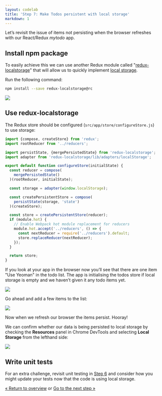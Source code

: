 ```yaml
---
layout: codelab
title: 'Step 7: Make Todos persistent with local storage'
markdown: 1
---
```


Let’s revisit the issue of items not persisting when the browser refreshes with our React/Redux *mytodo* app.

## Install npm package

To easily achieve this we can use another Redux module called "[redux-localstorage](https://github.com/elgerlambert/redux-localstorage/tree/1.0-breaking-changes)" that will allow us to quickly implement [local storage](http://diveintohtml5.info/storage.html).

Run the following command:

```sh
npm install --save redux-localstorage@rc
```

![](/assets/img/codelab/07_install_localstorage.png)

## Use redux-localstorage

The Redux store should be configured (`src/app/store/configureStore.js`) to use storage:

```js
import {compose, createStore} from 'redux';
import rootReducer from '../reducers';

import persistState, {mergePersistedState} from 'redux-localstorage';
import adapter from 'redux-localstorage/lib/adapters/localStorage';

export default function configureStore(initialState) {
  const reducer = compose(
    mergePersistedState()
  )(rootReducer, initialState);

  const storage = adapter(window.localStorage);

  const createPersistentStore = compose(
    persistState(storage, 'state')
  )(createStore);

  const store = createPersistentStore(reducer);
  if (module.hot) {
    // Enable Webpack hot module replacement for reducers
    module.hot.accept('../reducers', () => {
      const nextReducer = require('../reducers').default;
      store.replaceReducer(nextReducer);
    });
  }

  return store;
}

```

If you look at your app in the browser now you’ll see that there are one item "Use Yeoman" in the todo list. The app is initialising the todos store if local storage is empty and we haven’t given it any todo items yet.

![](/assets/img/codelab/07_before_localstorage.png)

Go ahead and add a few items to the list:

![](/assets/img/codelab/07_after_localstorage.png)

Now when we refresh our browser the items persist. Hooray!

We can confirm whether our data is being persisted to local storage by checking the **Resources** panel in Chrome DevTools and selecting **Local Storage** from the lefthand side:

![](/assets/img/codelab/07_show_localstorage.png)

<div class="note tip">

  <h2>Write unit tests</h2>

  <p>For an extra challenge, revisit unit testing in <a href="run-unit-tests.html">Step 6</a> and consider how you might update your tests now that the code is using local storage.</p>

</div>

<p class="codelab-paging">
  <a href="index.html#toc">&laquo; Return to overview</a>
  or
  <a href="prepare-production.html">Go to the next step &raquo;</a>
</p>
